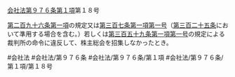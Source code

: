 [会社法第９７６条第１項](会社法＿＿＿＿第９７６条第１項)第１８号

[第二百九十六条第一項](会社法＿＿＿＿第２９６条第１項)の規定又は[第三百七条第一項第一号](会社法＿＿＿＿第３０７条第１項第１号)（[第三百二十五条](会社法＿＿＿＿第３２５条)において準用する場合を含む。）若しくは[第三百五十九条第一項第一号](会社法＿＿＿＿第３５９条第１項第１号)の規定による裁判所の命令に違反して、株主総会を招集しなかったとき。


#会社法
#会社法/第９７６条
#会社法/第９７６条/第１項
#会社法/第９７６条/第１項/第１８号
